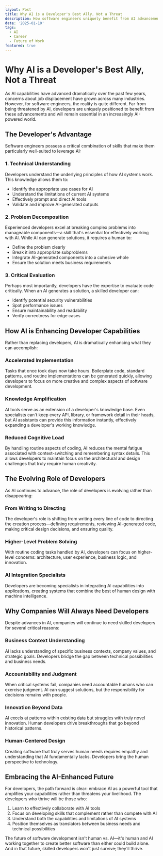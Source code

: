 ```yaml
---
layout: Post
title: Why AI is a Developer's Best Ally, Not a Threat
description: How software engineers uniquely benefit from AI advancements and why they'll remain essential in an AI-powered world
date: '2025-01-10'
tags:
  - AI
  - Career
  - Future of Work
featured: true
---
```


# Why AI is a Developer's Best Ally, Not a Threat

As AI capabilities have advanced dramatically over the past few years, concerns about job displacement have grown across many industries. However, for software engineers, the reality is quite different. Far from being threatened by AI, developers are uniquely positioned to benefit from these advancements and will remain essential in an increasingly AI-powered world.

## The Developer's Advantage

Software engineers possess a critical combination of skills that make them particularly well-suited to leverage AI:

### 1. Technical Understanding

Developers understand the underlying principles of how AI systems work. This knowledge allows them to:
- Identify the appropriate use cases for AI
- Understand the limitations of current AI systems
- Effectively prompt and direct AI tools
- Validate and improve AI-generated outputs

### 2. Problem Decomposition

Experienced developers excel at breaking complex problems into manageable components—a skill that's essential for effectively working with AI. While AI can generate solutions, it requires a human to:
- Define the problem clearly
- Break it into appropriate subproblems
- Integrate AI-generated components into a cohesive whole
- Ensure the solution meets business requirements

### 3. Critical Evaluation

Perhaps most importantly, developers have the expertise to evaluate code critically. When an AI generates a solution, a skilled developer can:
- Identify potential security vulnerabilities
- Spot performance issues
- Ensure maintainability and readability
- Verify correctness for edge cases

## How AI is Enhancing Developer Capabilities

Rather than replacing developers, AI is dramatically enhancing what they can accomplish:

### Accelerated Implementation

Tasks that once took days now take hours. Boilerplate code, standard patterns, and routine implementations can be generated quickly, allowing developers to focus on more creative and complex aspects of software development.

### Knowledge Amplification

AI tools serve as an extension of a developer's knowledge base. Even specialists can't keep every API, library, or framework detail in their heads, but AI assistants can provide this information instantly, effectively expanding a developer's working knowledge.

### Reduced Cognitive Load

By handling routine aspects of coding, AI reduces the mental fatigue associated with context-switching and remembering syntax details. This allows developers to maintain focus on the architectural and design challenges that truly require human creativity.

## The Evolving Role of Developers

As AI continues to advance, the role of developers is evolving rather than disappearing:

### From Writing to Directing

The developer's role is shifting from writing every line of code to directing the creation process—defining requirements, reviewing AI-generated code, making critical design decisions, and ensuring quality.

### Higher-Level Problem Solving

With routine coding tasks handled by AI, developers can focus on higher-level concerns: architecture, user experience, business logic, and innovation.

### AI Integration Specialists

Developers are becoming specialists in integrating AI capabilities into applications, creating systems that combine the best of human design with machine intelligence.

## Why Companies Will Always Need Developers

Despite advances in AI, companies will continue to need skilled developers for several critical reasons:

### Business Context Understanding

AI lacks understanding of specific business contexts, company values, and strategic goals. Developers bridge the gap between technical possibilities and business needs.

### Accountability and Judgment

When critical systems fail, companies need accountable humans who can exercise judgment. AI can suggest solutions, but the responsibility for decisions remains with people.

### Innovation Beyond Data

AI excels at patterns within existing data but struggles with truly novel innovation. Human developers drive breakthroughs that go beyond historical patterns.

### Human-Centered Design

Creating software that truly serves human needs requires empathy and understanding that AI fundamentally lacks. Developers bring the human perspective to technology.

## Embracing the AI-Enhanced Future

For developers, the path forward is clear: embrace AI as a powerful tool that amplifies your capabilities rather than threatens your livelihood. The developers who thrive will be those who:

1. Learn to effectively collaborate with AI tools
2. Focus on developing skills that complement rather than compete with AI
3. Understand both the capabilities and limitations of AI systems
4. Position themselves as translators between business needs and technical possibilities

The future of software development isn't human vs. AI—it's human and AI working together to create better software than either could build alone. And in that future, skilled developers won't just survive; they'll thrive. 